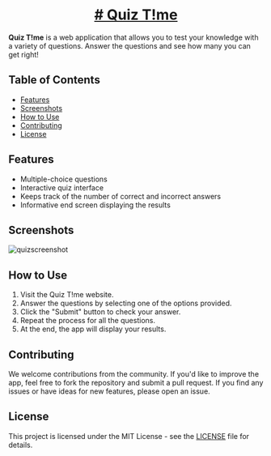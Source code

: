 <h1 align="center">
  <a href="https://mohd-ayaz.github.io/Quiz-app/">
    # Quiz T!me
  </a>
</h1>

**Quiz T!me** is a web application that allows you to test your knowledge with a variety of questions. Answer the questions and see how many you can get right!

## Table of Contents
- [Features](#features)
- [Screenshots](#screenshots)
- [How to Use](#how-to-use)
- [Contributing](#contributing)
- [License](#license)

## Features
- Multiple-choice questions
- Interactive quiz interface
- Keeps track of the number of correct and incorrect answers
- Informative end screen displaying the results

## Screenshots
![quizscreenshot](https://github.com/MOHD-AYAZ/Quiz-app/assets/87294381/dd1e0f80-0926-4822-b44a-58fb05ed88da)


## How to Use
1. Visit the Quiz T!me website.
2. Answer the questions by selecting one of the options provided.
3. Click the "Submit" button to check your answer.
4. Repeat the process for all the questions.
5. At the end, the app will display your results.

## Contributing
We welcome contributions from the community. If you'd like to improve the app, feel free to fork the repository and submit a pull request. If you find any issues or have ideas for new features, please open an issue.

## License
This project is licensed under the MIT License - see the [LICENSE](LICENSE) file for details.
